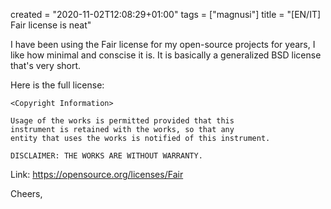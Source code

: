 created = "2020-11-02T12:08:29+01:00"
tags = ["magnusi"]
title = "[EN/IT] Fair license is neat"

I have been using the Fair license for my open-source projects for years,
I like how minimal and conscise it is. It is basically a generalized BSD license
that's very short.

Here is the full license:

```
<Copyright Information>

Usage of the works is permitted provided that this
instrument is retained with the works, so that any
entity that uses the works is notified of this instrument.

DISCLAIMER: THE WORKS ARE WITHOUT WARRANTY.
```

Link: <https://opensource.org/licenses/Fair>

Cheers,
